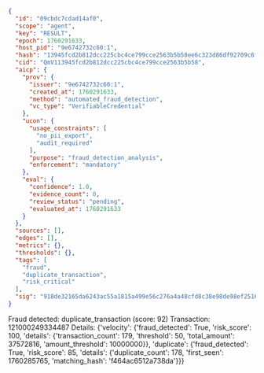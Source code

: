 ```json
{
  "id": "09cbdc7cdad14af0",
  "scope": "agent",
  "key": "RESULT",
  "epoch": 1760291633,
  "host_pid": "9e6742732c60:1",
  "hash": "13945fcd2b812dcc225cbc4ce799cce2563b5b58ee6c323d86df92709c6f6ecc",
  "cid": "QmV113945fcd2b812dcc225cbc4ce799cce2563b5b58",
  "aicp": {
    "prov": {
      "issuer": "9e6742732c60:1",
      "created_at": 1760291633,
      "method": "automated_fraud_detection",
      "vc_type": "VerifiableCredential"
    },
    "ucon": {
      "usage_constraints": [
        "no_pii_export",
        "audit_required"
      ],
      "purpose": "fraud_detection_analysis",
      "enforcement": "mandatory"
    },
    "eval": {
      "confidence": 1.0,
      "evidence_count": 0,
      "review_status": "pending",
      "evaluated_at": 1760291633
    }
  },
  "sources": [],
  "edges": [],
  "metrics": {},
  "thresholds": {},
  "tags": [
    "fraud",
    "duplicate_transaction",
    "risk_critical"
  ],
  "sig": "918de32165da6243ac55a1815a499e56c276a4a48cfd8c38e98de98ef251651d"
}
```

Fraud detected: duplicate_transaction (score: 92)
Transaction: 121000249334487
Details: {'velocity': {'fraud_detected': True, 'risk_score': 100, 'details': {'transaction_count': 179, 'threshold': 50, 'total_amount': 37572816, 'amount_threshold': 10000000}}, 'duplicate': {'fraud_detected': True, 'risk_score': 85, 'details': {'duplicate_count': 178, 'first_seen': 1760285765, 'matching_hash': 'f464ac6512a738da'}}}